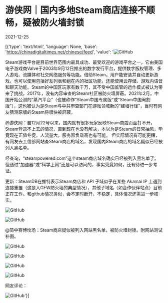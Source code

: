 # 游侠网｜国内多地Steam商店连接不顺畅，疑被防火墙封锁

2021-12-25

[{'type': 'text/html', 'language': None, 'base': 'https://chinadigitaltimes.net/chinese/feed', 'value': '![GitHub](https://chinadigitaltimes.net/chinese/files/2021/12/image-1640444061406.png)



Steam游戏平台是目前世界范围内最具成功、最受欢迎的游戏平台之一，它由美国电子游戏商Valve于2003年9月12日推出的数字发行平台，提供数字版权管理、多人游戏、流媒体和社交网络服务等功能。借助Steam，用户能安装并自动更新游戏，也可以使用包括好友列表和组在内的社区功能，还能使用云存储、游戏内语音和聊天功能。Steam的中国区玩家有数千万，其不受中国监管的运作模式被认为带来了挑战。2017年，没有内容审查的Steam社区被防火墙屏蔽。2021年2月，中国开始公测的“蒸汽平台”（也被称作“Steam中国专属版”或“Steam中国阉割版”），这也被认为是Steam与中共审查部门在游戏领域新的“建墙行径”，当时有网友猜测原版的Steam将很快被屏蔽。



@游侠网：自12月22号以来，国内就有很多玩家反映Steam商店页面打不开，Steam登录不上去的情况，直到现在也没有解决，本以为是Steam的日常抽风，毕竟现在正值冬促，人流量大，服务器负载高也有可能。 但实际情况有可能更糟，有网友去工信部网站查Steam商店的域名，发现国内Steam商店的域名疑似已经被列入黑名单。

经查询，“steampowered.com”这个steam商店域名确实已经被列入黑名单了。但通过“加速器”或“科学上网”还是可以访问的，事实究竟如何，还有待进一步考证。

更新：SteamDB在推特表示Steam商店和 API 子域似乎在某些 Akamai IP 上遇到连接重置（这是入GFW防火墙的典型情况），其他子域名（如合作伙伴站点）目前正在工作。和github情况类似，会不定时断开，不稳定，具体情况还需进一步核实。

![GitHub](https://chinadigitaltimes.net/chinese/files/2021/12/image-1640444046842.png)

![GitHub](https://chinadigitaltimes.net/chinese/files/2021/12/image-1640444052827.png)

@简中赛博坟场：Steam商店疑似被列入网站黑名单，被防火墙封锁。附网站测试补图。

![GitHub](https://chinadigitaltimes.net/chinese/files/2021/12/image-1640444177588.png)

![GitHub](https://chinadigitaltimes.net/chinese/files/2021/12/image-1640444142031.png)

![GitHub](https://chinadigitaltimes.net/chinese/files/2021/12/image-1640444124563.png)

![GitHub](https://chinadigitaltimes.net/chinese/files/2021/12/image-1640444167338.png)

网友评论：

![GitHub](https://chinadigitaltimes.net/chinese/files/2021/12/image-1640446733618.png)'}]